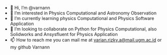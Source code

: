 - 👋 Hi, I’m @varnann
- 👀 I’m interested in Physics Computational and Astronomy Observation
- 🌱 I’m currently learning physics Computational and Physics Software Application
- 💞️ I’m looking to collaborate on Python for Physics Computational, also Solidworks and Ansysfluent for Physics Application
- 📫 How to reach me you can mail me at varian.rizky.a@mail.ugm.ac.id or my github Varnann

<!---
varnann/varnann is a ✨ special ✨ repository because its `README.md` (this file) appears on your GitHub profile.
You can click the Preview link to take a look at your changes.
--->
